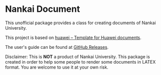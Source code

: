 # Nankai Document

This unofficial package provides a class for creating documents of Nankai University.

This project is based on [huawei – Template for Huawei documents](https://ctan.org/pkg/huawei).

The user's guide can be found at [GitHub Releases](https://github.com/alumik/nankai-document/releases).

Disclaimer: This is **NOT** a product of Nankai University. This package is created in order to help some people to render some documents in LATEX format. You are welcome to use it at your own risk.
